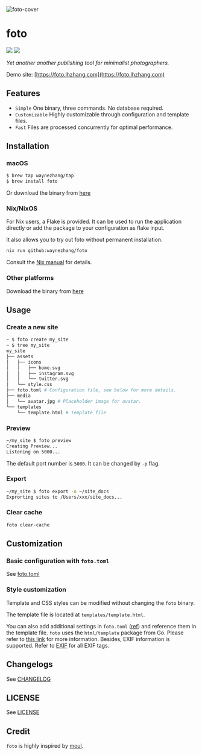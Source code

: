 ![foto-cover](https://github.com/waynezhang/foto/assets/480052/13e77201-c680-49f5-8ce7-9ba0c73e6ddc)

# foto

![](https://github.com/waynezhang/foto/actions/workflows/release.yml/badge.svg) ![](https://github.com/waynezhang/foto/actions/workflows/test.yml/badge.svg)

_Yet another another publishing tool for minimalist photographers._

Demo site: [https://foto.lhzhang.com](https://foto.lhzhang.com)

## Features

- `Simple` One binary, three commands. No database required.
- `Customizable` Highly customizable through configuration and template files.
- `Fast` Files are processed concurrently for optimal performance.

## Installation

### macOS

```bash
$ brew tap waynezhang/tap
$ brew install foto
```

Or download the binary from [here](https://github.com/waynezhang/foto/releases)

### Nix/NixOS

For Nix users, a Flake is provided. It can be used to run the application
directly or add the package to your configuration as flake input.

It also allows you to try out foto without permanent installation.

```sh
nix run github:waynezhang/foto
```

Consult the [Nix
manual](https://nix.dev/manual/nix/2.25/command-ref/new-cli/nix3-flake.html) for
details.

### Other platforms

Download the binary from [here](https://github.com/waynezhang/foto/releases)

## Usage

### Create a new site

```bash
~ $ foto create my_site
~ $ tree my_site
my_site
├── assets
│   ├── icons
│   │   ├── home.svg
│   │   ├── instagram.svg
│   │   └── twitter.svg
│   └── style.css
├── foto.toml # Configuration file, see below for more details.
├── media
│   └── avatar.jpg # Placeholder image for avatar.
└── templates
    └── template.html # Template file
```

### Preview

```bash
~/my_site $ foto preview
Creating Preview...
Listening on 5000...
```

The default port number is `5000`. It can be changed by `-p` flag.

### Export

```bash
~/my_site $ foto export -o ~/site_docs
Exprorting sites to /Users/xxx/site_docs...
```

### Clear cache

```bash
foto clear-cache
```

## Customization

### Basic configuration with `foto.toml`

See [foto.toml](./fs/static/foto.toml)

### Style customization

Template and CSS styles can be modified without changing the `foto` binary.

The template file is located at `templates/template.html`.

You can also add additional settings in `foto.toml` ([ref](https://toml.io/en)) and reference them in the template file.
`foto` uses the `html/template` package from Go. Please refer to [this link](https://pkg.go.dev/html/template) for more information. Besides, EXIF information is supported. Refer to [EXIF](https://exiftool.org/TagNames/EXIF.html) for all EXIF tags.

## Changelogs

See [CHANGELOG](./CHANGELOG.md)

## LICENSE
 
See [LICENSE](./LICENSE)

## Credit

`foto` is highly inspired by [moul](https://moul.app).
